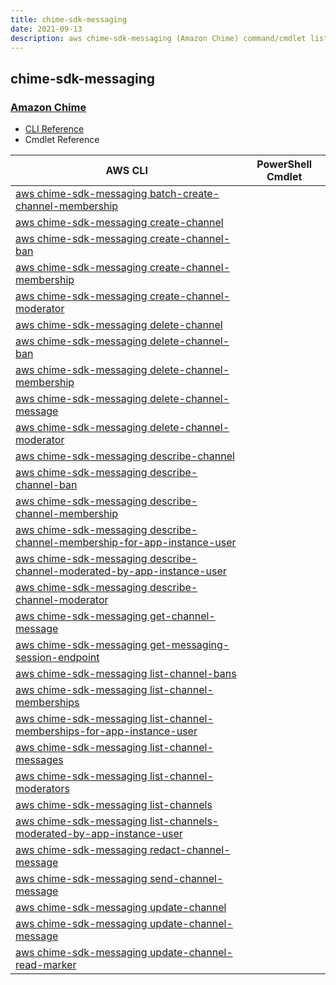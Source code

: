 ```yaml
---
title: chime-sdk-messaging
date: 2021-09-13
description: aws chime-sdk-messaging (Amazon Chime) command/cmdlet list.
---
```


## chime-sdk-messaging

### [Amazon Chime](https://aws.amazon.com/chime/)

* [CLI Reference](https://docs.aws.amazon.com/cli/latest/reference/chime-sdk-messaging/index.html)
* Cmdlet Reference

|AWS CLI|PowerShell Cmdlet|
|----|----|
|[aws chime-sdk-messaging batch-create-channel-membership](https://docs.aws.amazon.com/cli/latest/reference/chime-sdk-messaging/batch-create-channel-membership.html)||
|[aws chime-sdk-messaging create-channel](https://docs.aws.amazon.com/cli/latest/reference/chime-sdk-messaging/create-channel.html)||
|[aws chime-sdk-messaging create-channel-ban](https://docs.aws.amazon.com/cli/latest/reference/chime-sdk-messaging/create-channel-ban.html)||
|[aws chime-sdk-messaging create-channel-membership](https://docs.aws.amazon.com/cli/latest/reference/chime-sdk-messaging/create-channel-membership.html)||
|[aws chime-sdk-messaging create-channel-moderator](https://docs.aws.amazon.com/cli/latest/reference/chime-sdk-messaging/create-channel-moderator.html)||
|[aws chime-sdk-messaging delete-channel](https://docs.aws.amazon.com/cli/latest/reference/chime-sdk-messaging/delete-channel.html)||
|[aws chime-sdk-messaging delete-channel-ban](https://docs.aws.amazon.com/cli/latest/reference/chime-sdk-messaging/delete-channel-ban.html)||
|[aws chime-sdk-messaging delete-channel-membership](https://docs.aws.amazon.com/cli/latest/reference/chime-sdk-messaging/delete-channel-membership.html)||
|[aws chime-sdk-messaging delete-channel-message](https://docs.aws.amazon.com/cli/latest/reference/chime-sdk-messaging/delete-channel-message.html)||
|[aws chime-sdk-messaging delete-channel-moderator](https://docs.aws.amazon.com/cli/latest/reference/chime-sdk-messaging/delete-channel-moderator.html)||
|[aws chime-sdk-messaging describe-channel](https://docs.aws.amazon.com/cli/latest/reference/chime-sdk-messaging/describe-channel.html)||
|[aws chime-sdk-messaging describe-channel-ban](https://docs.aws.amazon.com/cli/latest/reference/chime-sdk-messaging/describe-channel-ban.html)||
|[aws chime-sdk-messaging describe-channel-membership](https://docs.aws.amazon.com/cli/latest/reference/chime-sdk-messaging/describe-channel-membership.html)||
|[aws chime-sdk-messaging describe-channel-membership-for-app-instance-user](https://docs.aws.amazon.com/cli/latest/reference/chime-sdk-messaging/describe-channel-membership-for-app-instance-user.html)||
|[aws chime-sdk-messaging describe-channel-moderated-by-app-instance-user](https://docs.aws.amazon.com/cli/latest/reference/chime-sdk-messaging/describe-channel-moderated-by-app-instance-user.html)||
|[aws chime-sdk-messaging describe-channel-moderator](https://docs.aws.amazon.com/cli/latest/reference/chime-sdk-messaging/describe-channel-moderator.html)||
|[aws chime-sdk-messaging get-channel-message](https://docs.aws.amazon.com/cli/latest/reference/chime-sdk-messaging/get-channel-message.html)||
|[aws chime-sdk-messaging get-messaging-session-endpoint](https://docs.aws.amazon.com/cli/latest/reference/chime-sdk-messaging/get-messaging-session-endpoint.html)||
|[aws chime-sdk-messaging list-channel-bans](https://docs.aws.amazon.com/cli/latest/reference/chime-sdk-messaging/list-channel-bans.html)||
|[aws chime-sdk-messaging list-channel-memberships](https://docs.aws.amazon.com/cli/latest/reference/chime-sdk-messaging/list-channel-memberships.html)||
|[aws chime-sdk-messaging list-channel-memberships-for-app-instance-user](https://docs.aws.amazon.com/cli/latest/reference/chime-sdk-messaging/list-channel-memberships-for-app-instance-user.html)||
|[aws chime-sdk-messaging list-channel-messages](https://docs.aws.amazon.com/cli/latest/reference/chime-sdk-messaging/list-channel-messages.html)||
|[aws chime-sdk-messaging list-channel-moderators](https://docs.aws.amazon.com/cli/latest/reference/chime-sdk-messaging/list-channel-moderators.html)||
|[aws chime-sdk-messaging list-channels](https://docs.aws.amazon.com/cli/latest/reference/chime-sdk-messaging/list-channels.html)||
|[aws chime-sdk-messaging list-channels-moderated-by-app-instance-user](https://docs.aws.amazon.com/cli/latest/reference/chime-sdk-messaging/list-channels-moderated-by-app-instance-user.html)||
|[aws chime-sdk-messaging redact-channel-message](https://docs.aws.amazon.com/cli/latest/reference/chime-sdk-messaging/redact-channel-message.html)||
|[aws chime-sdk-messaging send-channel-message](https://docs.aws.amazon.com/cli/latest/reference/chime-sdk-messaging/send-channel-message.html)||
|[aws chime-sdk-messaging update-channel](https://docs.aws.amazon.com/cli/latest/reference/chime-sdk-messaging/update-channel.html)||
|[aws chime-sdk-messaging update-channel-message](https://docs.aws.amazon.com/cli/latest/reference/chime-sdk-messaging/update-channel-message.html)||
|[aws chime-sdk-messaging update-channel-read-marker](https://docs.aws.amazon.com/cli/latest/reference/chime-sdk-messaging/update-channel-read-marker.html)||

